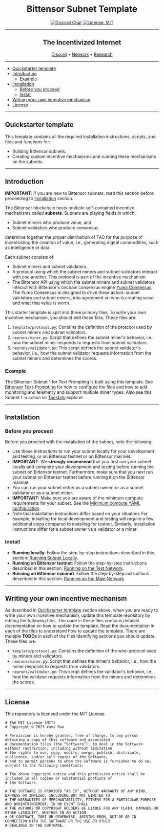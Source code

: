 <div align="center">

# **Bittensor Subnet Template** <!-- omit in toc -->
[![Discord Chat](https://img.shields.io/discord/308323056592486420.svg)](https://discord.gg/bittensor)
[![License: MIT](https://img.shields.io/badge/License-MIT-yellow.svg)](https://opensource.org/licenses/MIT) 

---

## The Incentivized Internet <!-- omit in toc -->

[Discord](https://discord.gg/bittensor) • [Network](https://taostats.io/) • [Research](https://bittensor.com/whitepaper)
</div>

---
- [Quickstarter template](#quickstarter-template)
- [Introduction](#introduction)
  - [Example](#example)
- [Installation](#installation)
  - [Before you proceed](#before-you-proceed)
  - [Install](#install)
- [Writing your own incentive mechanism](#writing-your-own-incentive-mechanism)
- [License](#license)

---
## Quickstarter template

This template contains all the required installation instructions, scripts, and files and functions for:
- Building Bittensor subnets.
- Creating custom incentive mechanisms and running these mechanisms on the subnets. 

---

## Introduction

**IMPORTANT**: If you are new to Bittensor subnets, read this section before proceeding to [Installation](#installation) section. 

The Bittensor blockchain hosts multiple self-contained incentive mechanisms called **subnets**. Subnets are playing fields in which:
- Subnet miners who produce value, and
- Subnet validators who produce consensus

determine together the proper distribution of TAO for the purpose of incentivizing the creation of value, i.e., generating digital commodities, such as intelligence or data. 

Each subnet consists of:
- Subnet miners and subnet validators.
- A protocol using which the subnet miners and subnet validators interact with one another. This protocol is part of the incentive mechanism.
- The Bittensor API using which the subnet miners and subnet validators interact with Bittensor's onchain consensus engine [Yuma Consensus](https://bittensor.com/documentation/validating/yuma-consensus). The Yuma Consensus is designed to drive these actors: subnet validators and subnet miners, into agreement on who is creating value and what that value is worth. 

This starter template is split into three primary files. To write your own incentive mechanism, you should edit these files. These files are:
1. `template/protocol.py`: Contains the definition of the protocol used by subnet miners and subnet validators.
2. `neurons/miner.py`: Script that defines the subnet miner's behavior, i.e., how the subnet miner responds to requests from subnet validators.
3. `neurons/validator.py`: This script defines the subnet validator's behavior, i.e., how the subnet validator requests information from the subnet miners and determines the scores.

### Example

The Bittensor Subnet 1 for Text Prompting is built using this template. See [Bittensor Text-Prompting](https://github.com/opentensor/text-prompting) for how to configure the files and how to add monitoring and telemetry and support multiple miner types. Also see this Subnet 1 in action on [Taostats](https://taostats.io/subnets/netuid-1/) explorer.

---

## Installation

### Before you proceed
Before you proceed with the installation of the subnet, note the following: 

- Use these instructions to run your subnet locally for your development and testing, or on Bittensor testnet or on Bittensor mainnet. 
- **IMPORTANT**: We **strongly recommend** that you first run your subnet locally and complete your development and testing before running the subnet on Bittensor testnet. Furthermore, make sure that you next run your subnet on Bittensor testnet before running it on the Bittensor mainnet.
- You can run your subnet either as a subnet owner, or as a subnet validator or as a subnet miner. 
- **IMPORTANT:** Make sure you are aware of the minimum compute requirements for your subnet. See the [Minimum compute YAML configuration](./min_compute.yml).
- Note that installation instructions differ based on your situation: For example, installing for local development and testing will require a few additional steps compared to installing for testnet. Similarly, installation instructions differ for a subnet owner vs a validator or a miner. 

### Install

- **Running locally**: Follow the step-by-step instructions described in this section: [Running Subnet Locally](./docs/running_on_staging.md).
- **Running on Bittensor testnet**: Follow the step-by-step instructions described in this section: [Running on the Test Network](./docs/running_on_testnet.md).
- **Running on Bittensor mainnet**: Follow the step-by-step instructions described in this section: [Running on the Main Network](./docs/running_on_mainnet.md).

---

## Writing your own incentive mechanism

As described in [Quickstarter template](#quickstarter-template) section above, when you are ready to write your own incentive mechanism, update this template repository by editing the following files. The code in these files contains detailed documentation on how to update the template. Read the documentation in each of the files to understand how to update the template. There are multiple **TODO**s in each of the files identifying sections you should update. These files are:
- `template/protocol.py`: Contains the definition of the wire-protocol used by miners and validators.
- `neurons/miner.py`: Script that defines the miner's behavior, i.e., how the miner responds to requests from validators.
- `neurons/validator.py`: This script defines the validator's behavior, i.e., how the validator requests information from the miners and determines the scores.

---

## License
This repository is licensed under the MIT License.
```text
# The MIT License (MIT)
# Copyright © 2023 Yuma Rao

# Permission is hereby granted, free of charge, to any person obtaining a copy of this software and associated
# documentation files (the “Software”), to deal in the Software without restriction, including without limitation
# the rights to use, copy, modify, merge, publish, distribute, sublicense, and/or sell copies of the Software,
# and to permit persons to whom the Software is furnished to do so, subject to the following conditions:

# The above copyright notice and this permission notice shall be included in all copies or substantial portions of
# the Software.

# THE SOFTWARE IS PROVIDED “AS IS”, WITHOUT WARRANTY OF ANY KIND, EXPRESS OR IMPLIED, INCLUDING BUT NOT LIMITED TO
# THE WARRANTIES OF MERCHANTABILITY, FITNESS FOR A PARTICULAR PURPOSE AND NONINFRINGEMENT. IN NO EVENT SHALL
# THE AUTHORS OR COPYRIGHT HOLDERS BE LIABLE FOR ANY CLAIM, DAMAGES OR OTHER LIABILITY, WHETHER IN AN ACTION
# OF CONTRACT, TORT OR OTHERWISE, ARISING FROM, OUT OF OR IN CONNECTION WITH THE SOFTWARE OR THE USE OR OTHER
# DEALINGS IN THE SOFTWARE.
```
